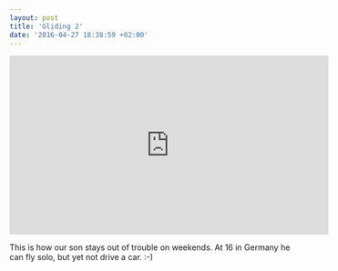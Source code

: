```yaml
---
layout: post
title: 'Gliding 2'
date: '2016-04-27 18:38:59 +02:00'
---
```


<iframe width="560" height="315" src="https://www.youtube.com/embed/nsF-UrqqkSQ" frameborder="0" allowfullscreen=""></iframe>

This is how our son stays out of trouble on weekends. At 16 in Germany he can fly solo, but yet not drive a car. :-)
